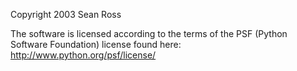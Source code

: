Copyright 2003 Sean Ross

The software is licensed according to the terms of the PSF (Python Software Foundation) license found here: http://www.python.org/psf/license/